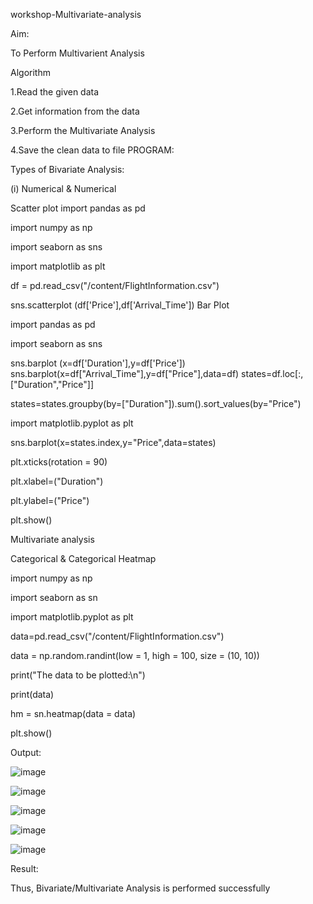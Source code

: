 workshop-Multivariate-analysis

Aim:

To Perform Multivarient Analysis

Algorithm

1.Read the given data

2.Get information from the data

3.Perform the Multivariate Analysis

4.Save the clean data to file PROGRAM:

Types of Bivariate Analysis:

(i) Numerical & Numerical

Scatter plot
import pandas as pd

import numpy as np

import seaborn as sns

import matplotlib as plt

df = pd.read_csv("/content/FlightInformation.csv")

sns.scatterplot (df['Price'],df['Arrival_Time'])
Bar Plot

import pandas as pd

import seaborn as sns

sns.barplot (x=df['Duration'],y=df['Price']) 
sns.barplot(x=df["Arrival_Time"],y=df["Price"],data=df) 
states=df.loc[:,["Duration","Price"]]

states=states.groupby(by=["Duration"]).sum().sort_values(by="Price")

import matplotlib.pyplot as plt

sns.barplot(x=states.index,y="Price",data=states)

plt.xticks(rotation = 90)

plt.xlabel=("Duration")

plt.ylabel=("Price")

plt.show()

Multivariate analysis

Categorical & Categorical Heatmap

import numpy as np

import seaborn as sn

import matplotlib.pyplot as plt

data=pd.read_csv("/content/FlightInformation.csv")

data = np.random.randint(low = 1, high = 100, size = (10, 10))

print("The data to be plotted:\n")

print(data)

hm = sn.heatmap(data = data)

plt.show()

Output:

![image](https://user-images.githubusercontent.com/129577149/229983143-7c3f5af1-677f-4bc4-af5e-ada978dfeab0.png)


![image](https://user-images.githubusercontent.com/129577149/229983335-0753dce4-0617-4f52-b284-1302483e8fba.png)


![image](https://user-images.githubusercontent.com/129577149/229983374-a1872774-b5da-4041-b168-d4ab58aea459.png)


![image](https://user-images.githubusercontent.com/129577149/229983400-6f55822f-2933-4048-88cc-3e1d67caf1ff.png)


![image](https://user-images.githubusercontent.com/129577149/229983538-af7ab981-1b5a-4fec-80d6-1c48f69f843b.png)



Result:

Thus, Bivariate/Multivariate Analysis is performed successfully




